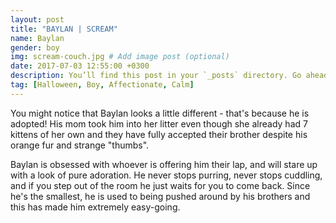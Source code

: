 ```yaml
---
layout: post
title: "BAYLAN | SCREAM"
name: Baylan
gender: boy
img: scream-couch.jpg # Add image post (optional)
date: 2017-07-03 12:55:00 +0300
description: You’ll find this post in your `_posts` directory. Go ahead and edit it and re-build the site to see your changes. # Add post description (optional)
tag: [Halloween, Boy, Affectionate, Calm]
---
```


You might notice that Baylan looks a little different - that's because he is adopted! His mom took him into her litter even though she already had 7 kittens of her own and they have fully accepted their brother despite his orange fur and strange "thumbs". 

Baylan is obsessed with whoever is offering him their lap, and will stare up with a look of pure adoration. He never stops purring, never stops cuddling, and if you step out of the room he just waits for you to come back. Since he's the smallest, he is used to being pushed around by his brothers and this has made him extremely easy-going.